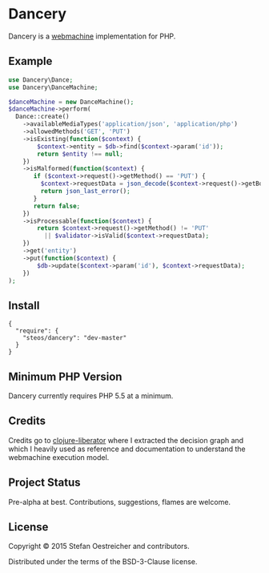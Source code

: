 # Dancery

Dancery is a [webmachine](https://github.com/basho/webmachine) implementation for PHP.

## Example

```php
use Dancery\Dance;
use Dancery\DanceMachine;

$danceMachine = new DanceMachine();
$danceMachine->perform(
  Dance::create()
    ->availableMediaTypes('application/json', 'application/php')
    ->allowedMethods('GET', 'PUT')
    ->isExisting(function($context) {
        $context->entity = $db->find($context->param('id'));
        return $entity !== null;
    })
    ->isMalformed(function($context) {
       if ($context->request()->getMethod() == 'PUT') {
         $context->requestData = json_decode($context->request()->getBody());
         return json_last_error();
       }
       return false;
    })
    ->isProcessable(function($context) {
        return $context->request()->getMethod() != 'PUT'
          || $validator->isValid($context->requestData);
    })
    ->get('entity')
    ->put(function($context) {
        $db->update($context->param('id'), $context->requestData);
    })
);
```

## Install


```
{
  "require": {
    "steos/dancery": "dev-master"
  }
}
```

## Minimum PHP Version

Dancery currently requires PHP 5.5 at a minimum.

## Credits

Credits go to [clojure-liberator](http://clojure-liberator.github.io/liberator/) where I extracted the decision graph
and which I heavily used as reference and documentation to understand the webmachine execution model.

## Project Status

Pre-alpha at best. Contributions, suggestions, flames are welcome.

## License

Copyright © 2015 Stefan Oestreicher and contributors.

Distributed under the terms of the BSD-3-Clause license.
